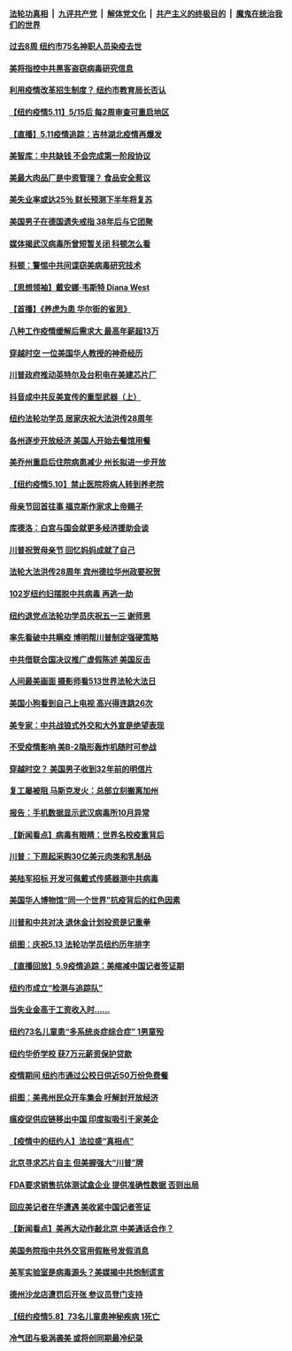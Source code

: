 

####  [法轮功真相](../../../../basic/blob/master/README.md?t=05112232) &nbsp;|&nbsp; [九评共产党](../../../../9ping.md/blob/master/README.md?t=05112232) &nbsp;|&nbsp; [解体党文化](../../../../jtdwh.md/blob/master/README.md?t=05112232)  &nbsp;|&nbsp; [共产主义的终极目的](../../../../gczydzjmd.md/blob/master/README.md?t=05112232) &nbsp;|&nbsp; [魔鬼在统治我们的世界](../../../../mgztzwmdsj.md/blob/master/README.md?t=05112232) 

#### [过去8周  纽约市75名神职人员染疫去世](../pages/nsc412/n12099168.md?t=05112232) 

#### [美将指控中共黑客盗窃病毒研究信息](../pages/nsc412/n12099357.md?t=05112232) 

#### [利用疫情改革招生制度？   纽约市教育局长否认](../pages/nsc412/n12099166.md?t=05112232) 

#### [【纽约疫情5.11】5/15后 每2周审查可重启地区](../pages/nsc412/n12098972.md?t=05112232) 

#### [【直播】5.11疫情追踪：吉林湖北疫情再爆发](../pages/nsc412/n12099051.md?t=05112232) 

#### [美智库：中共缺钱 不会完成第一阶段协议](../pages/nsc412/n12098773.md?t=05112232) 

#### [美最大肉品厂是中资管理？ 食品安全惹议](../pages/nsc412/n12098720.md?t=05112232) 

#### [美失业率或达25％ 财长预测下半年将复苏](../pages/nsc412/n12098398.md?t=05112232) 

#### [美国男子在德国遗失戒指 38年后与它团聚](../pages/nsc412/n12098260.md?t=05112232) 

#### [媒体揭武汉病毒所曾短暂关闭 科顿怎么看](../pages/nsc412/n12098071.md?t=05112232) 

#### [科顿：警惕中共间谍窃美病毒研究技术](../pages/nsc412/n12097941.md?t=05112232) 

#### [【思想领袖】戴安娜·韦斯特 Diana West](../pages/nsc412/n11947580.md?t=05112232) 

#### [【首播】《养虎为患 华尔街的省思》](../pages/nsc412/n12095932.md?t=05112232) 

#### [八种工作疫情缓解后需求大 最高年薪超13万](../pages/nsc412/n12089233.md?t=05112232) 

#### [穿越时空  一位美国华人教授的神奇经历](../pages/nsc412/n12097460.md?t=05112232) 

#### [川普政府推动英特尔及台积电在美建芯片厂](../pages/nsc412/n12097552.md?t=05112232) 

#### [抖音成中共反美宣传的重型武器（上）](../pages/nsc412/n12096118.md?t=05112232) 

#### [纽约法轮功学员  居家庆祝大法洪传28周年](../pages/nsc412/n12097405.md?t=05112232) 

#### [各州逐步开放经济 美国人开始去餐馆用餐](../pages/nsc412/n12096287.md?t=05112232) 

#### [美乔州重启后住院病患减少 州长拟进一步开放](../pages/nsc412/n12097377.md?t=05112232) 

#### [【纽约疫情5.10】禁止医院将病人转到养老院](../pages/nsc412/n12096956.md?t=05112232) 

#### [母亲节回首往事  福克斯作家求上帝赐子](../pages/nsc412/n12097230.md?t=05112232) 

#### [库德洛：白宫与国会就更多经济援助会谈](../pages/nsc412/n12097332.md?t=05112232) 

#### [川普祝贺母亲节 回忆妈妈成就了自己](../pages/nsc412/n12097330.md?t=05112232) 

#### [法轮大法洪传28周年 宾州德拉华州政要祝贺](../pages/nsc412/n12093836.md?t=05112232) 

#### [102岁纽约妇摆脱中共病毒 再逃一劫](../pages/nsc412/n12097160.md?t=05112232) 

#### [纽约退党点法轮功学员庆祝五一三  谢师恩](../pages/nsc412/n12095725.md?t=05112232) 

#### [率先看破中共瞒疫 博明帮川普制定强硬策略](../pages/nsc412/n12082898.md?t=05112232) 

#### [中共借联合国决议推广虚假陈述 美国反击](../pages/nsc412/n12096167.md?t=05112232) 

#### [人间最美画面 摄影师看513世界法轮大法日](../pages/nsc412/n12094118.md?t=05112232) 

#### [美国小狗看到自己上电视 高兴得连跳26次](../pages/nsc412/n12096663.md?t=05112232) 

#### [美专家：中共战狼式外交和大外宣是绝望表现](../pages/nsc412/n12093501.md?t=05112232) 

#### [不受疫情影响 美B-2隐形轰炸机随时可参战](../pages/nsc412/n12082978.md?t=05112232) 

#### [穿越时空？ 美国男子收到32年前的明信片](../pages/nsc412/n12096541.md?t=05112232) 

#### [复工屡被阻 马斯克发火：总部立刻搬离加州](../pages/nsc412/n12096255.md?t=05112232) 

#### [报告：手机数据显示武汉病毒所10月异常](../pages/nsc412/n12095954.md?t=05112232) 

#### [【新闻看点】病毒有眼睛：世界名校疫重背后](../pages/nsc412/n12096148.md?t=05112232) 

#### [川普：下周起采购30亿美元肉类和乳制品](../pages/nsc412/n12095967.md?t=05112232) 

#### [美陆军招标 开发可佩戴式传感器测中共病毒](../pages/nsc412/n12095930.md?t=05112232) 

#### [美国华人博物馆“同一个世界”抗疫背后的红色因素](../pages/nsc412/n12094117.md?t=05112232) 

#### [川普和中共对决 退休金计划投资是记重拳](../pages/nsc412/n12095553.md?t=05112232) 

#### [组图：庆祝5.13 法轮功学员纽约历年排字](../pages/nsc412/n12090120.md?t=05112232) 

#### [【直播回放】5.9疫情追踪：美缩减中国记者签证期](../pages/nsc412/n12095312.md?t=05112232) 

#### [纽约市成立“检测与追踪队”](../pages/nsc412/n12094765.md?t=05112232) 

#### [当失业金高于工资收入时……](../pages/nsc412/n12094868.md?t=05112232) 

#### [纽约73名儿童患“多系统炎症综合症” 1男童殁](../pages/nsc412/n12094756.md?t=05112232) 

#### [纽约华侨学校  获7万元薪资保护贷款](../pages/nsc412/n12094753.md?t=05112232) 

#### [疫情期间 纽约市通过公校日供近50万份免费餐](../pages/nsc412/n12094745.md?t=05112232) 

#### [组图：美弗州民众开车集会 吁解封开放经济](../pages/nsc412/n12094642.md?t=05112232) 

#### [瘟疫促供应链移出中国 印度拟吸引千家美企](../pages/nsc412/n12094189.md?t=05112232) 

#### [【疫情中的纽约人】法拉盛“真相点”](../pages/nsc412/n12094364.md?t=05112232) 

#### [北京寻求芯片自主 但美握强大“川普”牌](../pages/nsc412/n12093978.md?t=05112232) 

#### [FDA要求销售抗体测试盒企业  提供准确性数据   否则出局](../pages/nsc412/n12093469.md?t=05112232) 

#### [回应美记者在华遭遇 美收紧中国记者签证](../pages/nsc412/n12094582.md?t=05112232) 

#### [【新闻看点】美再大动作敲北京 中美通话合作？](../pages/nsc412/n12093903.md?t=05112232) 

#### [美国务院指中共外交官用假账号发假消息](../pages/nsc412/n12093976.md?t=05112232) 

#### [美军实验室是病毒源头？美媒揭中共炮制谎言](../pages/nsc412/n12094005.md?t=05112232) 

#### [德州沙龙店遭罚后开张 参议员登门支持](../pages/nsc412/n12094086.md?t=05112232) 

#### [【纽约疫情5.8】73名儿童患神秘疾病 1死亡](../pages/nsc412/n12092997.md?t=05112232) 

#### [冷气团与极涡袭美 或将创同期最冷纪录](../pages/nsc412/n12094098.md?t=05112232) 

